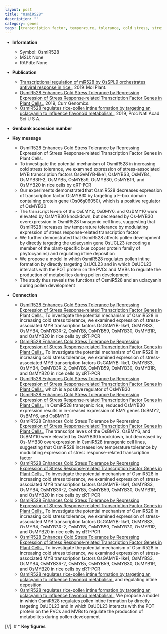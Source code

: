 ```yaml
---
layout: post
title: "OsmiR528"
description: ""
category: genes
tags: [transcription factor, temperature, tolerance, cold stress, stress, stress response, stress tolerance, pollen, development, R protein, copper, pollen development]
---
```


* **Information**  
    + Symbol: OsmiR528  
    + MSU: None  
    + RAPdb: None  

* **Publication**  
    + [Transcriptional regulation of miR528 by OsSPL9 orchestrates antiviral response in rice.](http://www.ncbi.nlm.nih.gov/pubmed?term=Transcriptional+regulation+of+miR528+by+OsSPL9+orchestrates+antiviral+response+in+rice.%5BTitle%5D), 2019, Mol Plant.
    + [OsmiR528 Enhances Cold Stress Tolerance by Repressing Expression of Stress Response-related Transcription Factor Genes in Plant Cells.](http://www.ncbi.nlm.nih.gov/pubmed?term=OsmiR528+Enhances+Cold+Stress+Tolerance+by+Repressing+Expression+of+Stress+Response-related+Transcription+Factor+Genes+in+Plant+Cells.%5BTitle%5D), 2019, Curr Genomics.
    + [OsmiR528 regulates rice-pollen intine formation by targeting an uclacyanin to influence flavonoid metabolism.](http://www.ncbi.nlm.nih.gov/pubmed?term=OsmiR528+regulates+rice-pollen+intine+formation+by+targeting+an+uclacyanin+to+influence+flavonoid+metabolism.%5BTitle%5D), 2019, Proc Natl Acad Sci U S A.

* **Genbank accession number**  

* **Key message**  
    + OsmiR528 Enhances Cold Stress Tolerance by Repressing Expression of Stress Response-related Transcription Factor Genes in Plant Cells.
    + To investigate the potential mechanism of OsmiR528 in increasing cold stress tolerance, we examined expression of stress-associated MYB transcription factors OsGAMYB-like1, OsMYBS3, OsMYB4, OsMYB3R-2, OsMYB5, OsMYB59, OsMYB30, OsMYB1R, and OsMYB20 in rice cells by qRT-PCR
    + Our experiments demonstrated that OsmiR528 decreases expression of transcription factor OsMYB30 by targeting a F-box domain containing protein gene (Os06g06050), which is a positive regulator of OsMYB30
    + The transcript levels of the OsBMY2, OsBMY6, and OsBMY10 were elevated by OsMYB30 knockdown, but decreased by Os-MYB30 overexpression in OsmiR528 transgenic cell lines, suggesting that OsmiR528 increases low temperature tolerance by modulating expression of stress response-related transcription factor
    + We further demonstrated that OsmiR528 affects pollen development by directly targeting the uclacyanin gene OsUCL23 (encoding a member of the plant-specific blue copper protein family of phytocyanins) and regulating intine deposition
    + We propose a model in which OsmiR528 regulates pollen intine formation by directly targeting OsUCL23 and in which OsUCL23 interacts with the POT protein on the PVCs and MVBs to regulate the production of metabolites during pollen development
    + The study thus reveals the functions of OsmiR528 and an uclacyanin during pollen development

* **Connection**  
    + [OsmiR528 Enhances Cold Stress Tolerance by Repressing Expression of Stress Response-related Transcription Factor Genes in Plant Cells.](http://www.ncbi.nlm.nih.gov/pubmed?term=OsmiR528+Enhances+Cold+Stress+Tolerance+by+Repressing+Expression+of+Stress+Response-related+Transcription+Factor+Genes+in+Plant+Cells.%5BTitle%5D), To investigate the potential mechanism of OsmiR528 in increasing cold stress tolerance, we examined expression of stress-associated MYB transcription factors OsGAMYB-like1, OsMYBS3, OsMYB4, OsMYB3R-2, OsMYB5, OsMYB59, OsMYB30, OsMYB1R, and OsMYB20 in rice cells by qRT-PCR
    + [OsmiR528 Enhances Cold Stress Tolerance by Repressing Expression of Stress Response-related Transcription Factor Genes in Plant Cells.](http://www.ncbi.nlm.nih.gov/pubmed?term=OsmiR528+Enhances+Cold+Stress+Tolerance+by+Repressing+Expression+of+Stress+Response-related+Transcription+Factor+Genes+in+Plant+Cells.%5BTitle%5D), To investigate the potential mechanism of OsmiR528 in increasing cold stress tolerance, we examined expression of stress-associated MYB transcription factors OsGAMYB-like1, OsMYBS3, OsMYB4, OsMYB3R-2, OsMYB5, OsMYB59, OsMYB30, OsMYB1R, and OsMYB20 in rice cells by qRT-PCR
    + [OsmiR528 Enhances Cold Stress Tolerance by Repressing Expression of Stress Response-related Transcription Factor Genes in Plant Cells.](Os06g06050), which is a positive regulator of OsMYB30
    + [OsmiR528 Enhances Cold Stress Tolerance by Repressing Expression of Stress Response-related Transcription Factor Genes in Plant Cells.](http://www.ncbi.nlm.nih.gov/pubmed?term=OsmiR528+Enhances+Cold+Stress+Tolerance+by+Repressing+Expression+of+Stress+Response-related+Transcription+Factor+Genes+in+Plant+Cells.%5BTitle%5D),  In OsmiR528 transgenic rice, reduced OsMYB30 expression results in in-creased expression of BMY genes OsBMY2, OsBMY6, and OsBMY10
    + [OsmiR528 Enhances Cold Stress Tolerance by Repressing Expression of Stress Response-related Transcription Factor Genes in Plant Cells.](http://www.ncbi.nlm.nih.gov/pubmed?term=OsmiR528+Enhances+Cold+Stress+Tolerance+by+Repressing+Expression+of+Stress+Response-related+Transcription+Factor+Genes+in+Plant+Cells.%5BTitle%5D),  The transcript levels of the OsBMY2, OsBMY6, and OsBMY10 were elevated by OsMYB30 knockdown, but decreased by Os-MYB30 overexpression in OsmiR528 transgenic cell lines, suggesting that OsmiR528 increases low temperature tolerance by modulating expression of stress response-related transcription factor
    + [OsmiR528 Enhances Cold Stress Tolerance by Repressing Expression of Stress Response-related Transcription Factor Genes in Plant Cells.](http://www.ncbi.nlm.nih.gov/pubmed?term=OsmiR528+Enhances+Cold+Stress+Tolerance+by+Repressing+Expression+of+Stress+Response-related+Transcription+Factor+Genes+in+Plant+Cells.%5BTitle%5D), To investigate the potential mechanism of OsmiR528 in increasing cold stress tolerance, we examined expression of stress-associated MYB transcription factors OsGAMYB-like1, OsMYBS3, OsMYB4, OsMYB3R-2, OsMYB5, OsMYB59, OsMYB30, OsMYB1R, and OsMYB20 in rice cells by qRT-PCR
    + [OsmiR528 Enhances Cold Stress Tolerance by Repressing Expression of Stress Response-related Transcription Factor Genes in Plant Cells.](http://www.ncbi.nlm.nih.gov/pubmed?term=OsmiR528+Enhances+Cold+Stress+Tolerance+by+Repressing+Expression+of+Stress+Response-related+Transcription+Factor+Genes+in+Plant+Cells.%5BTitle%5D), To investigate the potential mechanism of OsmiR528 in increasing cold stress tolerance, we examined expression of stress-associated MYB transcription factors OsGAMYB-like1, OsMYBS3, OsMYB4, OsMYB3R-2, OsMYB5, OsMYB59, OsMYB30, OsMYB1R, and OsMYB20 in rice cells by qRT-PCR
    + [OsmiR528 Enhances Cold Stress Tolerance by Repressing Expression of Stress Response-related Transcription Factor Genes in Plant Cells.](http://www.ncbi.nlm.nih.gov/pubmed?term=OsmiR528+Enhances+Cold+Stress+Tolerance+by+Repressing+Expression+of+Stress+Response-related+Transcription+Factor+Genes+in+Plant+Cells.%5BTitle%5D), To investigate the potential mechanism of OsmiR528 in increasing cold stress tolerance, we examined expression of stress-associated MYB transcription factors OsGAMYB-like1, OsMYBS3, OsMYB4, OsMYB3R-2, OsMYB5, OsMYB59, OsMYB30, OsMYB1R, and OsMYB20 in rice cells by qRT-PCR
    + [OsmiR528 regulates rice-pollen intine formation by targeting an uclacyanin to influence flavonoid metabolism.](encoding+a+member+of+the+plant-specific+blue+copper+protein+family+of+phytocyanins) and regulating intine deposition
    + [OsmiR528 regulates rice-pollen intine formation by targeting an uclacyanin to influence flavonoid metabolism.](http://www.ncbi.nlm.nih.gov/pubmed?term=OsmiR528+regulates+rice-pollen+intine+formation+by+targeting+an+uclacyanin+to+influence+flavonoid+metabolism.%5BTitle%5D),  We propose a model in which OsmiR528 regulates pollen intine formation by directly targeting OsUCL23 and in which OsUCL23 interacts with the POT protein on the PVCs and MVBs to regulate the production of metabolites during pollen development

[//]: # * **Key figures**  


